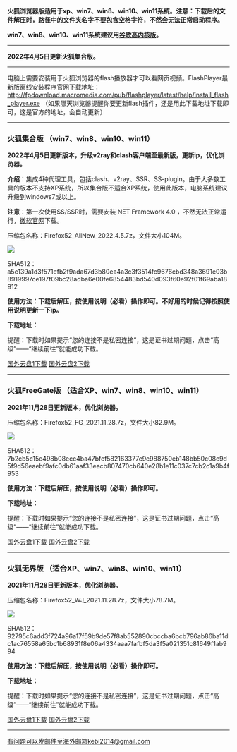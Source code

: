 **火狐浏览器版适用于xp、win7、win8、win10、win11系统。注意：下载后的文件解压时，路径中的文件夹名字不要包含空格字符，不然会无法正常启动程序。**

**win7、win8、win10、win11系统建议用[谷歌高内核版](https://github.com/Alvin9999/new-pac/wiki/%E9%AB%98%E5%86%85%E6%A0%B8%E7%89%88)。**

***

**2022年4月5日更新火狐集合版。**

***

电脑上需要安装用于火狐浏览器的flash播放器才可以看网页视频。FlashPlayer最新版离线安装程序官网下载地址：
http://fpdownload.macromedia.com/pub/flashplayer/latest/help/install_flash_player.exe （如果哪天浏览器提醒你要更新flash插件，还是用此下载地址下载即可，这是官方的地址，会自动更新）

***

### 火狐集合版 （win7、win8、win10、win11）

**2022年4月5日更新版本，升级v2ray和clash客户端至最新版，更新ip，优化浏览器。**

**介绍**：集成4种代理工具，包括clash、v2ray、SSR、SS-plugin。由于大多数工具的版本不支持XP系统，所以集合版不适合XP系统，使用此版本，电脑系统建议升级到windows7或以上。

**注意**：第一次使用SS/SSR时，需要安装 NET Framework 4.0 ，不然无法正常运行，[微软官网](https://www.microsoft.com/zh-cn/download/details.aspx?id=17718)下载。

压缩包名称：Firefox52_AllNew_2022.4.5.7z，文件大小104M。

![](https://cdn.jsdelivr.net/gh/Alvin9999/pac2/softimag/firefox1128.PNG)

SHA512：a5c139a1d3f571efb2f9ada67d3b80ea4a3c3f3514fc9676cbd348a3691e03b8919997ce197f09bc28adba6e00fe6854483bd540d093f60e92f01f69aba18912

**使用方法：下载后解压，按使用说明（必看）操作即可。不好用的时候记得按照使用说明更新一下ip。**

**下载地址：**

提醒：下载时如果提示“您的连接不是私密连接”，这是证书过期问题，点击“高级”——“继续前往”就能成功下载。

[国外云盘1下载](https://tr601.free4444.xyz/Firefox52_AllNew_2022.4.5.7z) 
[国外云盘2下载](https://tr201.free4444.xyz/Firefox52_AllNew_2022.4.5.7z) 

***

### 火狐FreeGate版 （适合XP、win7、win8、win10、win11）

**2021年11月28日更新版本，优化浏览器。**

压缩包名称：Firefox52_FG_2021.11.28.7z，文件大小82.9M。

![](https://cdn.jsdelivr.net/gh/Alvin9999/pac2/softimag/firefox11282.PNG)

SHA512：7b2cb5c15e498b08ecc4ba47bfcf582163377c9c988750eb148bb50c08c9d5f9d56eaebf9afc0db61aaf33eacb807470cb640e28b1e11c037c7cb2c1a9b4f953

**使用方法：下载后解压，按使用说明（必看）操作即可。**

**下载地址：**

提醒：下载时如果提示“您的连接不是私密连接”，这是证书过期问题，点击“高级”——“继续前往”就能成功下载。

[国外云盘1下载](https://tr601.free4444.xyz/Firefox52_FG_2021.11.28.7z) 
[国外云盘2下载](https://tr201.free4444.xyz/Firefox52_FG_2021.11.28.7z) 


***

### 火狐无界版 （适合XP、win7、win8、win10、win11）

**2021年11月28日更新版本，优化浏览器。**

压缩包名称：Firefox52_WJ_2021.11.28.7z，文件大小78.7M。

![](https://cdn.jsdelivr.net/gh/Alvin9999/pac2/softimag/firefox11283.PNG)

SHA512：92795c6add3f724a96a17f59b9de57f8ab552890cbccba6bcb796ab86ba11dc1ac76558a65bc1b68931f8e06a4334aaa7fafbf5da3f5a021351c81649f1ab994

**使用方法：下载后解压，按使用说明（必看）操作即可。**

**下载地址：**

提醒：下载时如果提示“您的连接不是私密连接”，这是证书过期问题，点击“高级”——“继续前往”就能成功下载。

[国外云盘1下载](https://tr601.free4444.xyz/Firefox52_WJ_2021.11.28.7z) 
[国外云盘2下载](https://tr201.free4444.xyz/Firefox52_WJ_2021.11.28.7z) 

***

有问题可以发邮件至海外邮箱kebi2014@gmail.com
